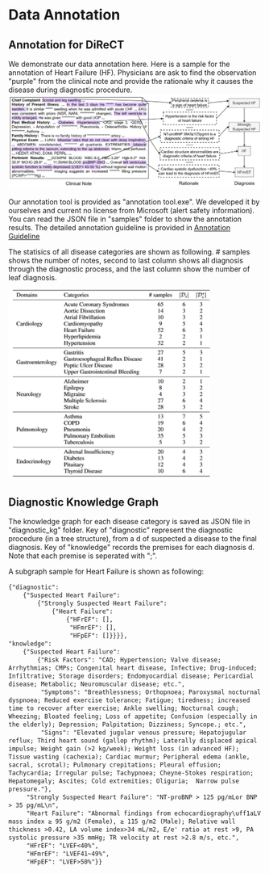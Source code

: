 # Data Annotation
## Annotation for DiReCT
We demonstrate our data annotation here. Here is a sample for the annotation of Heart Failure (HF). Physicians are ask to find the observation "purple" from
the clinical note and provide the rationale why it causes the disease during diagnostic procedure.
![Annotation_sample](annotation_sample.png)

Our annotation tool is provided as "annotation tool.exe". We developed it by ourselves and current no license from Microsoft (alert safety information).
You can read the JSON file in "samples" folder to show the annotation results. The detailed annotation guideline is provided in [Annotation Guideline](https://github.com/wbw520/DiReCT/blob/master/utils/data_annotation/annotation%20guideline.pdf)

The statisics of all disease categories are shown as following. # samples shows the number of notes, second to last column shows all diagnosis through the diagnostic process, and the last column show the number of leaf diagnosis.

<img src="disease_cat.png" alt="Disease Categories" width="400"/>

## Diagnostic Knowledge Graph
The knowledge graph for each disease category is saved as JSON file in "diagnostic_kg" folder. 
Key of "diagnostic" represent the diagnostic procedure (in a tree structure), from a d of suspected a disease to the final diagnosis. Key of "knowledge" records the premises for each diagnosis d. Note that each premise is seperated with ";".

A subgraph sample for Heart Failure is shown as following:
```
{"diagnostic": 
    {"Suspected Heart Failure": 
        {"Strongly Suspected Heart Failure": 
            {"Heart Failure": 
                {"HFrEF": [], 
                 "HFmrEF": [], 
                 "HFpEF": []}}}},
"knowledge": 
    {"Suspected Heart Failure": 
        {"Risk Factors": "CAD; Hypertension; Valve disease; Arrhythmias; CMPs; Congenital heart disease, Infective; Drug-induced; Infiltrative; Storage disorders; Endomyocardial disease; Pericardial disease; Metabolic; Neuromuscular disease; etc.", 
         "Symptoms": "Breathlessness; Orthopnoea; Paroxysmal nocturnal dyspnoea; Reduced exercise tolerance; Fatigue; tiredness; increased time to recover after exercise; Ankle swelling; Nocturnal cough; Wheezing; Bloated feeling; Loss of appetite; Confusion (especially in the elderly); Depression; Palpitation; Dizziness; Syncope.; etc.", 
         "Signs": "Elevated jugular venous pressure; Hepatojugular reflux; Third heart sound (gallop rhythm); Laterally displaced apical impulse; Weight gain (>2 kg/week); Weight loss (in advanced HF); Tissue wasting (cachexia); Cardiac murmur; Peripheral edema (ankle, sacral, scrotal); Pulmonary crepitations; Pleural effusion; Tachycardia; Irregular pulse; Tachypnoea; Cheyne-Stokes respiration; Hepatomegaly; Ascites; Cold extremities; Oliguria;  Narrow pulse pressure."}, 
     "Strongly Suspected Heart Failure": "NT-proBNP > 125 pg/mLor BNP > 35 pg/mL\n", 
     "Heart Failure": "Abnormal findings from echocardiography\uff1aLV mass index ≥ 95 g/m2 (Female), ≥ 115 g/m2 (Male); Relative wall thickness >0.42, LA volume index>34 mL/m2, E/e' ratio at rest >9, PA systolic pressure >35 mmHg; TR velocity at rest >2.8 m/s, etc.", 
     "HFrEF": "LVEF<40%", 
     "HFmrEF": "LVEF41~49%", 
     "HFpEF": "LVEF>50%"}}
```